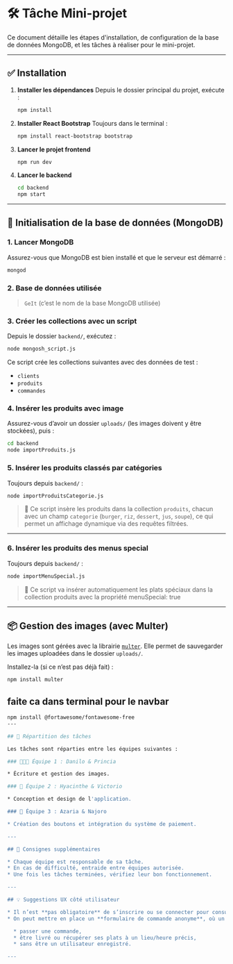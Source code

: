 # 🛠️ Tâche Mini-projet

Ce document détaille les étapes d'installation, de configuration de la base de données MongoDB, et les tâches à réaliser pour le mini-projet.

---

## ✅ Installation

1. **Installer les dépendances**
   Depuis le dossier principal du projet, exécute :

   ```bash
   npm install
   ```

2. **Installer React Bootstrap**
   Toujours dans le terminal :

   ```bash
   npm install react-bootstrap bootstrap
   ```

3. **Lancer le projet frontend**

   ```bash
   npm run dev
   ```

4. **Lancer le backend**

   ```bash
   cd backend
   npm start
   ```

---

## 🧩 Initialisation de la base de données (MongoDB)

### 1. Lancer MongoDB

Assurez-vous que MongoDB est bien installé et que le serveur est démarré :

```bash
mongod
```

### 2. Base de données utilisée

> `GeIt` (c’est le nom de la base MongoDB utilisée)

### 3. Créer les collections avec un script

Depuis le dossier `backend/`, exécutez :

```bash
node mongosh_script.js
```

Ce script crée les collections suivantes avec des données de test :

- `clients`
- `produits`
- `commandes`

### 4. Insérer les produits avec image

Assurez-vous d’avoir un dossier `uploads/` (les images doivent y être stockées), puis :

```bash
cd backend
node importProduits.js
```

### 5. Insérer les produits classés par catégories

Toujours depuis `backend/` :

```bash
node importProduitsCategorie.js
```

> 📌 Ce script insère les produits dans la collection `produits`, chacun avec un champ `categorie` (`burger`, `riz`, `dessert`, `jus`, `soupe`), ce qui permet un affichage dynamique via des requêtes filtrées.

---

### 6. Insérer les produits des menus special

Toujours depuis `backend/` :

```bash
node importMenuSpecial.js
```

> 📌 Ce script va insérer automatiquement les plats spéciaux dans la collection produits avec la propriété menuSpecial: true

---

## 📦 Gestion des images (avec Multer)

Les images sont gérées avec la librairie [`multer`](https://www.npmjs.com/package/multer).
Elle permet de sauvegarder les images uploadées dans le dossier `uploads/`.

Installez-la (si ce n’est pas déjà fait) :

```bash
npm install multer
```

## faite ca dans terminal pour le navbar

```bash
npm install @fortawesome/fontawesome-free
---

## 🚧 Répartition des tâches

Les tâches sont réparties entre les équipes suivantes :

### 🧑‍🤝‍🧑 Équipe 1 : Danilo & Princia

* Écriture et gestion des images.

### 🎨 Équipe 2 : Hyacinthe & Victorio

* Conception et design de l'application.

### 🧮 Équipe 3 : Azaria & Najoro

* Création des boutons et intégration du système de paiement.

---

## 📌 Consignes supplémentaires

* Chaque équipe est responsable de sa tâche.
* En cas de difficulté, entraide entre équipes autorisée.
* Une fois les tâches terminées, vérifiez leur bon fonctionnement.

---

## 💡 Suggestions UX côté utilisateur

* Il n’est **pas obligatoire** de s’inscrire ou se connecter pour consulter les menus.
* On peut mettre en place un **formulaire de commande anonyme**, où un client peut :

  * passer une commande,
  * être livré ou récupérer ses plats à un lieu/heure précis,
  * sans être un utilisateur enregistré.

---
```
